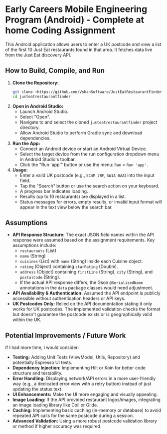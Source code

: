 # Early Careers Mobile Engineering Program (Android) - Complete at home Coding Assignment

This Android application allows users to enter a UK postcode and view a list of the first 10 Just Eat restaurants found in that area. It fetches data live from the Just Eat discovery API.

## How to Build, Compile, and Run

1.  **Clone the Repository:**
    ```bash
    git clone <https://github.com/VshanSoftware/JustEatRestaurantFinder.git>
    cd justeatrestaurantfinder
    ```
2.  **Open in Android Studio:**
    * Launch Android Studio.
    * Select "Open".
    * Navigate to and select the cloned `justeatrestaurantfinder` project directory.
    * Allow Android Studio to perform Gradle sync and download dependencies.
3.  **Run the App:**
    * Connect an Android device or start an Android Virtual Device.
    * Select the target device from the run configuration dropdown menu in Android Studio's toolbar.
    * Click the "Run 'app'" button or use the menu: `Run` > `Run 'app'`.
4.  **Usage:**
    * Enter a valid UK postcode (e.g., `EC4M 7RF`, `SW1A 0AA`) into the input field.
    * Tap the "Search" button or use the search action on your keyboard.
    * A progress bar indicates loading.
    * Results (up to 10 restaurants) are displayed in a list.
    * Status messages for errors, empty results, or invalid input format will appear in the text view below the search bar.

## Assumptions

* **API Response Structure:** The exact JSON field names within the API response were assumed based on the assignment requirements. Key assumptions include:
    * `restaurants` (List<Restaurant>)
    * `name` (String)
    * `cuisines` (List<Cuisine>) with `name` (String) inside each Cuisine object.
    * `rating` (Object) containing `starRating` (Double).
    * `address` (Object) containing `firstLine` (String), `city` (String), and `postalCode` (String).
    * If the actual API response differs, the Gson `@SerializedName` annotations in the `data` package classes would need adjustment.
* **API Availability & Authentication:** Assumed the API endpoint is publicly accessible without authentication headers or API keys.
* **UK Postcodes Only:** Relied on the API documentation stating it only works for UK postcodes. The implemented validation checks the format but doesn't guarantee the postcode exists or is geographically valid within the UK.

## Potential Improvements / Future Work

If I had more time, I would consider:

* **Testing:** Adding Unit Tests (ViewModel, Utils, Repository) and potentially Espresso UI tests.
* **Dependency Injection:** Implementing Hilt or Koin for better code structure and testability.
* **Error Handling:** Displaying network/API errors in a more user-friendly way (e.g., a dedicated error view with a retry button) instead of just updating the status text.
* **UI Enhancements:** Make the UI more engaging and visually appealing.
* **Image Loading:** If the API provided restaurant logos/images, integrating an image loading library like Coil or Glide.
* **Caching:** Implementing basic caching (in-memory or database) to avoid repeated API calls for the same postcode during a session.
* **Advanced Validation:** Using a more robust postcode validation library or method if higher accuracy was required.
